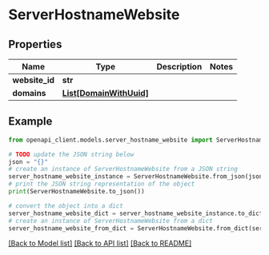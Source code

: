 # ServerHostnameWebsite


## Properties

Name | Type | Description | Notes
------------ | ------------- | ------------- | -------------
**website_id** | **str** |  | 
**domains** | [**List[DomainWithUuid]**](DomainWithUuid.md) |  | 

## Example

```python
from openapi_client.models.server_hostname_website import ServerHostnameWebsite

# TODO update the JSON string below
json = "{}"
# create an instance of ServerHostnameWebsite from a JSON string
server_hostname_website_instance = ServerHostnameWebsite.from_json(json)
# print the JSON string representation of the object
print(ServerHostnameWebsite.to_json())

# convert the object into a dict
server_hostname_website_dict = server_hostname_website_instance.to_dict()
# create an instance of ServerHostnameWebsite from a dict
server_hostname_website_from_dict = ServerHostnameWebsite.from_dict(server_hostname_website_dict)
```
[[Back to Model list]](../README.md#documentation-for-models) [[Back to API list]](../README.md#documentation-for-api-endpoints) [[Back to README]](../README.md)


